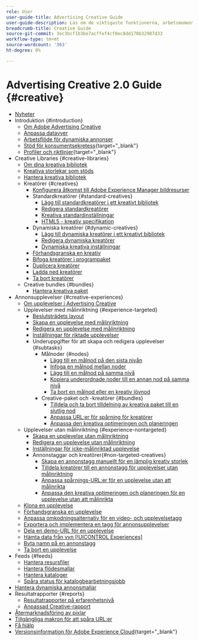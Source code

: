 ```yaml
---
role: User
user-guide-title: Advertising Creative Guide
user-guide-description: Läs om de viktigaste funktionerna, arbetsmomenten, inställningarna och andra resurser som krävs för att använda Advertising Creative.
breadcrumb-title: Creative Guide
source-git-commit: 3ec3bcf1b3be7acffef4cf0ec8dd170b32987d33
workflow-type: tm+mt
source-wordcount: '363'
ht-degree: 0%

---
```



# Advertising Creative 2.0 Guide {#creative}

+ [Nyheter](/help/creative/home.md)
+ Introduktion {#introduction}
   + [Om Adobe Advertising Creative](/help/creative/introduction/creative-about.md)
   + [Anpassa datavyer](/help/creative/introduction/customize-data-views.md)
   + [Arbetsflöde för dynamiska annonser](/help/creative/introduction/workflow-dynamic-ads.md)
   + [Stöd för konsumentsekretess](https://experienceleague.adobe.com/docs/advertising/privacy/home.html?lang=sv-SE){target="_blank"}<!-- This is a duplicate link to this file, so using an absolute link here instead of a relative link. Github doesn't allow duplicate links via relative links. -->
   + [Profiler och riktlinjer](https://experienceleague.adobe.com/docs/advertising/privacy/home.html?lang=sv-SE){target="_blank"}<!-- This is a duplicate link to this file, so using an absolute link here instead of a relative link. Github doesn't allow duplicate links via relative links. -->
+ Creative Libraries {#creative-libraries}
   + [Om dina kreativa bibliotek](/help/creative/creative-libraries/creative-libraries-about.md)
   + [Kreativa storlekar som stöds](/help/creative/creative-libraries/creative-sizes.md)
   + [Hantera kreativa bibliotek](/help/creative/creative-libraries/creative-library-manage.md)
   + Kreatörer {#creatives}
      + [Konfigurera åtkomst till Adobe Experience Manager bildresurser](/help/creative/creative-libraries/aem-assets-configure.md)
      + Standardkreatörer {#standard-creatives}
         + [Lägg till standardkreatörer i ett kreativt bibliotek](/help/creative/creative-libraries/creative-add-standard.md)
         + [Redigera standardkreatörer](/help/creative/creative-libraries/creative-edit-standard.md)
         + [Kreativa standardinställningar](/help/creative/creative-libraries/creative-settings-standard.md)
         + [HTML5 - kreativ specifikation](/help/creative/creative-libraries/html5-creative-specification.md)
      + Dynamiska kreatörer {#dynamic-creatives}
         + [Lägg till dynamiska kreatörer i ett kreativt bibliotek](/help/creative/creative-libraries/creative-add-dynamic.md)
         + [Redigera dynamiska kreatörer](/help/creative/creative-libraries/creative-edit-dynamic.md)
         + [Dynamiska kreativa inställningar](/help/creative/creative-libraries/creative-settings-dynamic.md)
      + [Förhandsgranska en kreativ](/help/creative/creative-libraries/creative-preview.md)
      + [Bifoga kreatörer i programpaket](/help/creative/creative-libraries/creative-attach-detach-bundles.md)
      + [Duplicera kreatörer](/help/creative/creative-libraries/creative-duplicate.md)
      + [Ladda ned kreatörer](/help/creative/creative-libraries/creative-download.md)
      + [Ta bort kreatörer](/help/creative/creative-libraries/creative-delete.md)
   + Creative bundles {#bundles}
      + [Hantera kreativa paket](/help/creative/creative-libraries/bundle-manage.md)
+ Annonsupplevelser {#creative-experiences}
   + [Om upplevelser i Advertising Creative](/help/creative/experiences/experience-about.md)
   + Upplevelser med målinriktning {#experience-targeted}
      + [Beslutsträdets layout](/help/creative/experiences/experience-decision-tree.md)
      + [Skapa en upplevelse med målinriktning](/help/creative/experiences/experience-create-targeting.md)
      + [Redigera en upplevelse med målinriktning](/help/creative/experiences/experience-edit-targeting.md)
      + [Inställningar för riktade upplevelser](/help/creative/experiences/experience-settings-targeting.md)
      + Underuppgifter för att skapa och redigera upplevelser {#subtasks}
         + Målnoder {#nodes}
            + [Lägg till en målnod på den sista nivån](/help/creative/experiences/experience-target-node-add-final.md)
            + [Infoga en målnod mellan noder](/help/creative/experiences/experience-target-node-add-inner.md)
            + [Lägg till en målnod på samma nivå](/help/creative/experiences/experience-target-node-add-sibling.md)
            + [Kopiera underordnade noder till en annan nod på samma nivå](/help/creative/experiences/experience-target-node-copy.md)
            + [Ta bort en målnod eller en kreativ lövnod](/help/creative/experiences/experience-target-node-delete.md)
         + Creative-paket och -kreatörer {#bundles}
            + [Tilldela och ta bort tilldelning av kreativa paket till en slutlig nod](/help/creative/experiences/experience-assign-creative-bundles.md)
            + [Anpassa URL:er för spårning för kreatörer](/help/creative/experiences/experience-tracking-urls-targeting.md)
            + [Anpassa den kreativa optimeringen och planeringen](/help/creative/experiences/experience-optimization-scheduling-targeting.md)
   + Upplevelser utan målinriktning {#experience-nontargeted}
      + [Skapa en upplevelse utan målinriktning](/help/creative/experiences/experience-create-no-targeting.md)
      + [Redigera en upplevelse utan målinriktning](/help/creative/experiences/experience-edit-no-targeting.md)
      + [Inställningar för icke-målinriktad upplevelse](/help/creative/experiences/experience-settings-no-targeting.md)
      + Annonstaggar och kreatörer{#non-targeted-creatives}
         + [Skapa en annonstagg manuellt för en lämplig kreativ storlek](/help/creative/experiences/experience-tag-create-manually.md)
         + [Tilldela kreatörer till en annonstagg för upplevelser utan målinriktning](/help/creative/experiences/experience-tag-assign-creatives.md)
         + [Anpassa spårnings-URL:er för en upplevelse utan att målinrikta](/help/creative/experiences/experience-tracking-urls-no-targeting.md)
         + [Anpassa den kreativa optimeringen och planeringen för en upplevelse utan att målinrikta](/help/creative/experiences/experience-optimization-scheduling-no-targeting.md)
   + [Klona en upplevelse](/help/creative/experiences/experience-clone.md)
   + [Förhandsgranska en upplevelse](/help/creative/experiences/experience-preview.md)
   + [Anpassa omkodningsalternativ för en video- och upplevelsetagg](/help/creative/experiences/experience-tag-video-transcoding.md)
   + [Exportera och implementera en tagg för annonsupplevelser](/help/creative/experiences/experience-tag-export.md)
   + [Dela en demo-URL för en upplevelse](/help/creative/experiences/experience-share-demo-url.md)
   + [Hämta data från vyn [!UICONTROL Experiences]](/help/creative/experiences/experience-download-view.md)
   + [Byta namn på en annonstagg](/help/creative/experiences/experience-tag-rename.md)
   + [Ta bort en upplevelse](/help/creative/experiences/experience-delete.md)
+ Feeds {#feeds}
   + [Hantera resursfiler](/help/creative/feeds/asset-manage.md)
   + [Hantera flödesmallar](/help/creative/feeds/feed-template-manage.md)
   + [Hantera kataloger](/help/creative/feeds/catalog-manage.md)
   + [Spåra status för katalogbearbetningsjobb](/help/creative/feeds/job-status-track.md)
+ [Hantera dynamiska annonsmallar](/help/creative/ad-templates/ad-template-manage.md)
+ Resultatrapporter {#reports}
   + [Resultatrapporter på erfarenhetsnivå](/help/creative/experiences/experience-performance-details.md)
   + [Anpassad Creative-rapport](/help/creative/report-custom-creative.md)
+ [Återmarknadsföring av pixlar](/help/creative/pixels/retargeting-pixel-manage.md)
+ [Tillgängliga makron för att spåra URL:er](/help/creative/creative-macros.md)
+ [Få hjälp](/help/creative/get-help.md)
+ [Versionsinformation för Adobe Experience Cloud](https://experienceleague.adobe.com/docs/release-notes/experience-cloud/current.html?lang=sv-SE){target="_blank"}

